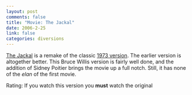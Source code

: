 ```yaml
--- 
layout: post
comments: false
title: "Movie: The Jackal"
date: 2006-2-25
link: false
categories: diversions
---
```

<a href="http://imdb.com/title/tt0119395/" title="The Jackal">The Jackal</a> is a remake of the classic <a href="http://imdb.com/title/tt0069947/" title="The Day of The Jackal">1973 version</a>. The earlier version is altogether better. This Bruce Willis version is fairly well done, and the addition of Sidney Poitier brings the movie up a full notch. Still, it has none of the <i>elan</i> of the first movie.

Rating: If you watch this version you <strong>must</strong> watch the original
